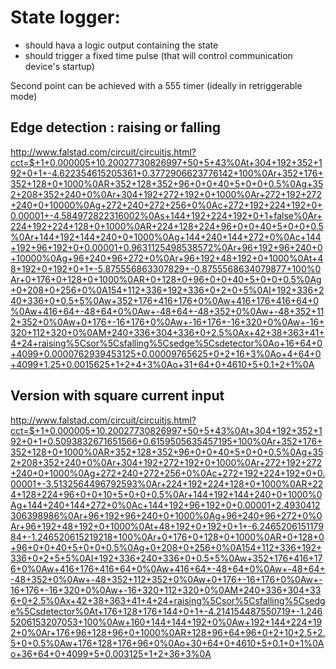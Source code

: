 # State logger:
* should hava a logic output containing the state
* should trigger a fixed time pulse (that will control communication device's startup)

Second point can be achieved with a 555 timer (ideally in retriggerable mode)

## Edge detection : raising or falling
http://www.falstad.com/circuit/circuitjs.html?cct=$+1+0.000005+10.20027730826997+50+5+43%0At+304+192+352+192+0+1+-4.622354615205361+0.3772906623776142+100%0Ar+352+176+352+128+0+1000%0AR+352+128+352+96+0+0+40+5+0+0+0.5%0Ag+352+208+352+240+0%0Ar+304+192+272+192+0+1000%0Ar+272+192+272+240+0+10000%0Ag+272+240+272+256+0%0Ac+272+192+224+192+0+0.00001+-4.584972822316002%0As+144+192+224+192+0+1+false%0Ar+224+192+224+128+0+1000%0AR+224+128+224+96+0+0+40+5+0+0+0.5%0Ar+144+192+144+240+0+1000%0Ag+144+240+144+272+0%0Ac+144+192+96+192+0+0.00001+0.9631125498538572%0Ar+96+192+96+240+0+10000%0Ag+96+240+96+272+0%0Ar+96+192+48+192+0+1000%0At+48+192+0+192+0+1+-5.875556863307829+-0.8755568634079877+100%0Ar+0+176+0+128+0+1000%0AR+0+128+0+96+0+0+40+5+0+0+0.5%0Ag+0+208+0+256+0%0A154+112+336+192+336+0+2+0+5%0AI+192+336+240+336+0+0.5+5%0Aw+352+176+416+176+0%0Aw+416+176+416+64+0%0Aw+416+64+-48+64+0%0Aw+-48+64+-48+352+0%0Aw+-48+352+112+352+0%0Aw+0+176+-16+176+0%0Aw+-16+176+-16+320+0%0Aw+-16+320+112+320+0%0AM+240+336+304+336+0+2.5%0Ax+42+38+363+41+4+24+raising%5Csor%5Csfalling%5Csedge%5Csdetector%0Ao+16+64+0+4099+0.0000762939453125+0.00009765625+0+2+16+3%0Ao+4+64+0+4099+1.25+0.0015625+1+2+4+3%0Ao+31+64+0+4610+5+0.1+2+1%0A


## Version with square current input
http://www.falstad.com/circuit/circuitjs.html?cct=$+1+0.000005+10.20027730826997+50+5+43%0At+304+192+352+192+0+1+0.5093832671651566+0.6159505635457195+100%0Ar+352+176+352+128+0+1000%0AR+352+128+352+96+0+0+40+5+0+0+0.5%0Ag+352+208+352+240+0%0Ar+304+192+272+192+0+1000%0Ar+272+192+272+240+0+1000%0Ag+272+240+272+256+0%0Ac+272+192+224+192+0+0.00001+-3.5132564496792593%0Ar+224+192+224+128+0+1000%0AR+224+128+224+96+0+0+10+5+0+0+0.5%0Ar+144+192+144+240+0+1000%0Ag+144+240+144+272+0%0Ac+144+192+96+192+0+0.00001+2.4930412306398986%0Ar+96+192+96+240+0+1000%0Ag+96+240+96+272+0%0Ar+96+192+48+192+0+1000%0At+48+192+0+192+0+1+-6.246520615117984+-1.246520615219218+100%0Ar+0+176+0+128+0+1000%0AR+0+128+0+96+0+0+40+5+0+0+0.5%0Ag+0+208+0+256+0%0A154+112+336+192+336+0+2+5+5%0AI+192+336+240+336+0+0.5+5%0Aw+352+176+416+176+0%0Aw+416+176+416+64+0%0Aw+416+64+-48+64+0%0Aw+-48+64+-48+352+0%0Aw+-48+352+112+352+0%0Aw+0+176+-16+176+0%0Aw+-16+176+-16+320+0%0Aw+-16+320+112+320+0%0AM+240+336+304+336+0+2.5%0Ax+42+38+363+41+4+24+raising%5Csor%5Csfalling%5Csedge%5Csdetector%0At+176+128+176+144+0+1+-4.214154487550719+-1.2465206153207053+100%0Aw+160+144+144+192+0%0Aw+192+144+224+192+0%0Ar+176+96+128+96+0+1000%0AR+128+96+64+96+0+2+10+2.5+2.5+0+0.5%0Aw+176+128+176+96+0%0Ao+30+64+0+4610+5+0.1+0+1%0Ao+36+64+0+4099+5+0.003125+1+2+36+3%0A
